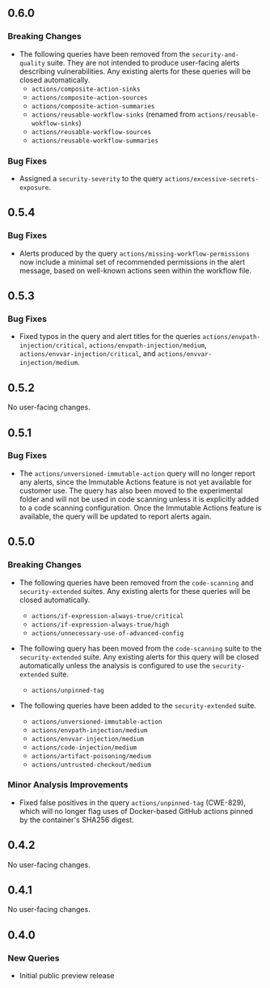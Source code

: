 ## 0.6.0

### Breaking Changes

* The following queries have been removed from the `security-and-quality` suite.
  They are not intended to produce user-facing
  alerts describing vulnerabilities.
  Any existing alerts for these queries will be closed automatically.
  * `actions/composite-action-sinks`
  * `actions/composite-action-sources`
  * `actions/composite-action-summaries`
  * `actions/reusable-workflow-sinks`
    (renamed from `actions/reusable-wokflow-sinks`)
  * `actions/reusable-workflow-sources`
  * `actions/reusable-workflow-summaries`

### Bug Fixes

* Assigned a `security-severity` to the query `actions/excessive-secrets-exposure`.

## 0.5.4

### Bug Fixes

* Alerts produced by the query `actions/missing-workflow-permissions` now include a minimal set of recommended permissions in the alert message, based on well-known actions seen within the workflow file.

## 0.5.3

### Bug Fixes

* Fixed typos in the query and alert titles for the queries
  `actions/envpath-injection/critical`, `actions/envpath-injection/medium`,
  `actions/envvar-injection/critical`, and `actions/envvar-injection/medium`.

## 0.5.2

No user-facing changes.

## 0.5.1

### Bug Fixes

* The `actions/unversioned-immutable-action` query will no longer report any alerts, since the
  Immutable Actions feature is not yet available for customer use. The query has also been moved
  to the experimental folder and will not be used in code scanning unless it is explicitly added
  to a code scanning configuration. Once the Immutable Actions feature is available, the query will
  be updated to report alerts again.

## 0.5.0

### Breaking Changes

* The following queries have been removed from the `code-scanning` and `security-extended` suites.
  Any existing alerts for these queries will be closed automatically.
  * `actions/if-expression-always-true/critical`
  * `actions/if-expression-always-true/high`
  * `actions/unnecessary-use-of-advanced-config`
  
* The following query has been moved from the `code-scanning` suite to the `security-extended`
  suite. Any existing alerts for this query will be closed automatically unless the analysis is
  configured to use the `security-extended` suite.
  * `actions/unpinned-tag`
* The following queries have been added to the `security-extended` suite.
  * `actions/unversioned-immutable-action`
  * `actions/envpath-injection/medium`
  * `actions/envvar-injection/medium`
  * `actions/code-injection/medium`
  * `actions/artifact-poisoning/medium`
  * `actions/untrusted-checkout/medium`

### Minor Analysis Improvements

* Fixed false positives in the query `actions/unpinned-tag` (CWE-829), which will no longer flag uses of Docker-based GitHub actions pinned by the container's SHA256 digest.

## 0.4.2

No user-facing changes.

## 0.4.1

No user-facing changes.

## 0.4.0

### New Queries

* Initial public preview release
